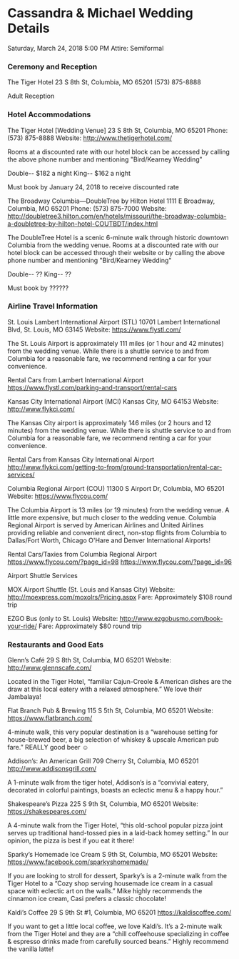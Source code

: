 Cassandra & Michael Wedding Details
================

Saturday, March 24, 2018 5:00 PM Attire: Semiformal

### Ceremony and Reception

The Tiger Hotel 23 S 8th St, Columbia, MO 65201 (573) 875-8888

Adult Reception

### Hotel Accommodations

The Tiger Hotel \[Wedding Venue\] 23 S 8th St, Columbia, MO 65201 Phone: (573) 875-8888 Website: <http://www.thetigerhotel.com/>

Rooms at a discounted rate with our hotel block can be accessed by calling the above phone number and mentioning "Bird/Kearney Wedding"

Double-- $182 a night King-- $162 a night

Must book by January 24, 2018 to receive discounted rate

The Broadway Columbia—DoubleTree by Hilton Hotel 1111 E Broadway, Columbia, MO 65201 Phone: (573) 875-7000 Website: <http://doubletree3.hilton.com/en/hotels/missouri/the-broadway-columbia-a-doubletree-by-hilton-hotel-COUTBDT/index.html>

The DoubleTree Hotel is a scenic 6-minute walk through historic downtown Columbia from the wedding venue. Rooms at a discounted rate with our hotel block can be accessed through their website or by calling the above phone number and mentioning "Bird/Kearney Wedding"

Double-- ?? King-- ??

Must book by ??????

### Airline Travel Information

St. Louis Lambert International Airport (STL) 10701 Lambert International Blvd, St. Louis, MO 63145 Website: <https://www.flystl.com/>

The St. Louis Airport is approximately 111 miles (or 1 hour and 42 minutes) from the wedding venue. While there is a shuttle service to and from Columbia for a reasonable fare, we recommend renting a car for your convenience.

Rental Cars from Lambert International Airport <https://www.flystl.com/parking-and-transport/rental-cars>

Kansas City International Airport (MCI) Kansas City, MO 64153 Website: <http://www.flykci.com/>

The Kansas City airport is approximately 146 miles (or 2 hours and 12 minutes) from the wedding venue. While there is shuttle service to and from Columbia for a reasonable fare, we recommend renting a car for your convenience.

Rental Cars from Kansas City International Airport <http://www.flykci.com/getting-to-from/ground-transportation/rental-car-services/>

Columbia Regional Airport (COU) 11300 S Airport Dr, Columbia, MO 65201 Website: <https://www.flycou.com/>

The Columbia Airport is 13 miles (or 19 minutes) from the wedding venue. A little more expensive, but much closer to the wedding venue. Columbia Regional Airport is served by American Airlines and United Airlines providing reliable and convenient direct, non-stop flights from Columbia to Dallas/Fort Worth, Chicago O'Hare and Denver International Airports!

Rental Cars/Taxies from Columbia Regional Airport <https://www.flycou.com/?page_id=98> <https://www.flycou.com/?page_id=96>

Airport Shuttle Services

MOX Airport Shuttle (St. Louis and Kansas City) Website: <http://moexpress.com/moxolrs/Pricing.aspx> Fare: Approximately $108 round trip

EZGO Bus (only to St. Louis) Website: <http://www.ezgobusmo.com/book-your-ride/> Fare: Approximately $80 round trip

### Restaurants and Good Eats

Glenn’s Café 29 S 8th St, Columbia, MO 65201 Website: <http://www.glennscafe.com/>

Located in the Tiger Hotel, “familiar Cajun-Creole & American dishes are the draw at this local eatery with a relaxed atmosphere.” We love their Jambalaya!

Flat Branch Pub & Brewing 115 S 5th St, Columbia, MO 65201 Website: <https://www.flatbranch.com/>

4-minute walk, this very popular destination is a “warehouse setting for house-brewed beer, a big selection of whiskey & upscale American pub fare.” REALLY good beer ☺

Addison’s: An American Grill 709 Cherry St, Columbia, MO 65201 <http://www.addisonsgrill.com/>

A 1-minute walk from the tiger hotel, Addison’s is a “convivial eatery, decorated in colorful paintings, boasts an eclectic menu & a happy hour.”

Shakespeare’s Pizza 225 S 9th St, Columbia, MO 65201 Website: <https://shakespeares.com/>

A 4-minute walk from the Tiger Hotel, “this old-school popular pizza joint serves up traditional hand-tossed pies in a laid-back homey setting.” In our opinion, the pizza is best if you eat it there!

Sparky’s Homemade Ice Cream S 9th St, Columbia, MO 65201 Website: <https://www.facebook.com/sparkyshomemade/>

If you are looking to stroll for dessert, Sparky’s is a 2-minute walk from the Tiger Hotel to a “Cozy shop serving housemade ice cream in a casual space with eclectic art on the walls.” Mike highly recommends the cinnamon ice cream, Casi prefers a classic chocolate!

Kaldi’s Coffee 29 S 9th St \#1, Columbia, MO 65201 <https://kaldiscoffee.com/>

If you want to get a little local coffee, we love Kaldi’s. It’s a 2-minute walk from the Tiger Hotel and they are a “chill coffeehouse specializing in coffee & espresso drinks made from carefully sourced beans.” Highly recommend the vanilla latte!
